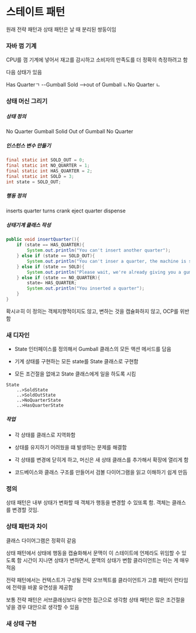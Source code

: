# 스테이트 패턴

원래 전략 패턴과 상태 패턴은 날 때 분리된 쌍둥이임

### 자바 껌 기계

CPU를 껌 기계에 넣어서 재고를 감시하고 소비자의 만족도를 더 정확히 측정하려고 함

다음 상태가 있음

Has Quarterㄱ --Gumball Sold -->out of Gumball
ㄴNo Quarter    ㄴ

### 상태 머신 그리기

##### 상태 정의
No Quarter
Gumball Solid
Out of Gumball
No Quarter

##### 인스턴스 변수 만들기

```java
final static int SOLD_OUT = 0;
final static int NO_QUARTER = 1;
final static int HAS_QUARTER = 2;
final static int SOLD = 3;
int state = SOLD_OUT;
```

##### 행동 정의

inserts quarter
turns crank
eject quarter
dispense

##### 상태기계 클래스 작성

```java
public void insertQuarter(){
    if (state == HAS_QUARTER){
        System.out.println("You can't insert another quarter");
    } else if (state == SOLD_OUT){
        System.out.println("You can't inser a quarter, the machine is sold out");
    } else if (state == SOLD){
        System.out.println("Please wait, we're already giving you a gumball");
    } else if (state == NO_QUARTER){
        state= HAS_QUARTER;
        System.out.println("You inserted a quarter");
    }
}
```

확시ㄹ히 이 정의는 객체지향적이지도 않고, 변하는 것을 캡슐화하지 않고, OCP를 위반함

### 새 디자인

* State 인터페이스를 정의해서 Gumball 클래스의 모든 액션 메서드를 담음

* 기계 상태를 구현하는 모든 state를 State 클래스로 구현함

* 모든 조건절을 없애고 State 클래스에게 일을 하도록 시킴

```
State
    ..>SoldState
    ..>SoldOutState
    ..>NoQuarterState
    ..>HasQuarterState
```

##### 작업

* 각 상태를 클래스로 지역화함

* 상태를 유지하기 어려웠을 떄 발생하는 문제를 해결함

* 각 상태를 변경에 닫히게 하고, 머신은 새 상태 클래스를 추가해서 확장에 열리게 함

* 코드베이스와 클래스 구조를 만들어서 검볼 다이어그램을 읽고 이해하기 쉽게 만듬

### 정의

상태 패턴은 내부 상태가 변화할 때 객체가 행동을 변경할 수 있또록 함. 객체는 클래스를 변경할 것임.

### 상태 패턴과 차이

클래스 다이어그램은 정확히 같음

상태 패턴에서 상태에 행동을 캡슐화해서 문맥이 이 스테이트에 언제라도 위임할 수 있도록 함
시간이 지나면 상태가 변하면서, 문맥의 상태가 변함
클라이언트는 아는 게 매우 적음

전략 패턴에서는 컨텍스트가 구성될 전략 오브젝트를 클라이언트가 고름
패턴이 런타임에 전략을 바꿀 유연성을 제공함

보통 전략 패턴은 서브클래싱보다 유연한 접근으로 생각함
상태 패턴은 많은 조건절을 넣을 경우 대안으로 생각할 수 있음

### 새 상태 구현
